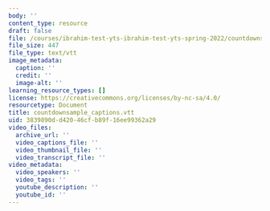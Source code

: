 ```yaml
---
body: ''
content_type: resource
draft: false
file: /courses/ibrahim-test-yts-ibrahim-test-yts-spring-2022/countdownsample_captions.vtt
file_size: 447
file_type: text/vtt
image_metadata:
  caption: ''
  credit: ''
  image-alt: ''
learning_resource_types: []
license: https://creativecommons.org/licenses/by-nc-sa/4.0/
resourcetype: Document
title: countdownsample_captions.vtt
uid: 3839890d-d420-46cf-b89f-16ee99362a29
video_files:
  archive_url: ''
  video_captions_file: ''
  video_thumbnail_file: ''
  video_transcript_file: ''
video_metadata:
  video_speakers: ''
  video_tags: ''
  youtube_description: ''
  youtube_id: ''
---
```

